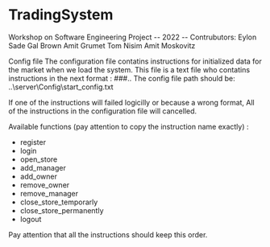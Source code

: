 # TradingSystem
Workshop on Software Engineering Project -- 2022
-- Contrubutors:
Eylon Sade 
Gal Brown
Amit Grumet
Tom Nisim
Amit Moskovitz

Config file 
The configuration file contatins instructions for initialized data for the market when we load the system.
This file is a text file who contatins instructions in the next format :
<instruction name>#<param1>#<param2>#<param3>..
The config file path should be:
..\server\Config\start_config.txt

If one of the instructions will failed logicilly or because a wrong format,
All of the instructions in the configuration file will cancelled.
 
Available functions (pay attention to copy the instruction name exactly) :
 * register
 * login
 * open_store
 * add_manager
 * add_owner
 * remove_owner
 * remove_manager
 * close_store_temporarly
 * close_store_permanently
  * logout

Pay attention that all the instructions should keep this order.
